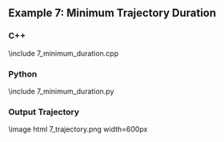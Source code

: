 ## Example 7: Minimum Trajectory Duration


### C++

\include 7_minimum_duration.cpp

### Python

\include 7_minimum_duration.py

### Output Trajectory

\image html 7_trajectory.png width=600px
